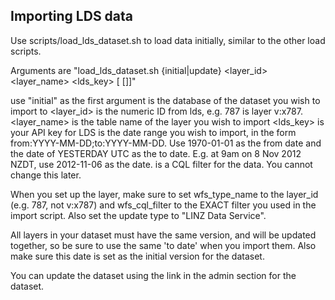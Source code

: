 Importing LDS data
------------------

Use scripts/load_lds_dataset.sh to load data initially, similar to the other load scripts.

Arguments are "load_lds_dataset.sh {initial|update} <database> <layer_id> <layer_name> <lds_key> [<viewparams> [<filter>]]"

use "initial" as the first argument
<database> is the database of the dataset you wish to import to
<layer_id> is the numeric ID from lds, e.g. 787 is layer v:x787.
<layer_name> is the table name of the layer you wish to import
<lds_key> is your API key for LDS
<viewparams> is the date range you wish to import, in the form from:YYYY-MM-DD;to:YYYY-MM-DD.
Use 1970-01-01 as the from date and the date of YESTERDAY UTC as the to date. E.g. at 9am on 8 Nov 2012 NZDT, use 2012-11-06 as the date.
<filter> is a CQL filter for the data. You cannot change this later.

When you set up the layer, make sure to set wfs_type_name to the layer_id (e.g. 787, not v:x787) and wfs_cql_filter to the EXACT filter you
used in the import script. Also set the update type to "LINZ Data Service".

All layers in your dataset must have the same version, and will be updated together, so be sure to use the same 'to date' when you import them. Also make
sure this date is set as the initial version for the dataset.

You can update the dataset using the link in the admin section for the dataset.
